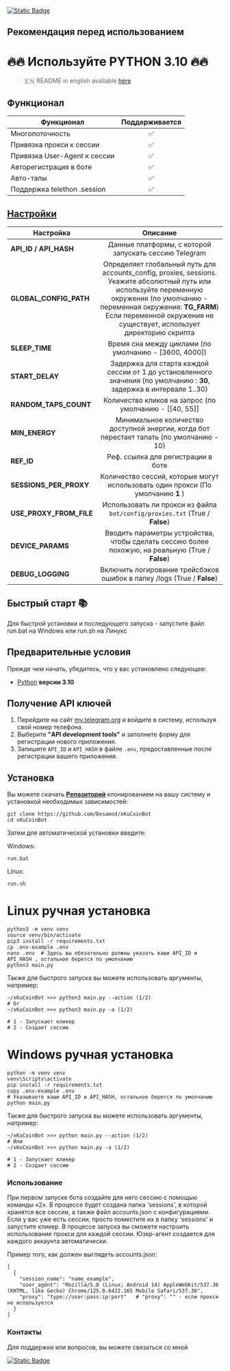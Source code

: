 [![Static Badge](https://img.shields.io/badge/Telegram-Bot%20Link-Link?style=for-the-badge&logo=Telegram&logoColor=white&logoSize=auto&color=blue)](https://t.me/xkucoinbot/kucoinminiapp?startapp=cm91dGU9JTJGdGFwLWdhbWUlM0ZpbnZpdGVyVXNlcklkJTNEMzQyOTUyMTE3JTI2cmNvZGUlM0RRQlNXUUZVVg==)

## Рекомендация перед использованием

# 🔥🔥 Используйте PYTHON 3.10 🔥🔥

> 🇪🇳 README in english available [here](README.md)

## Функционал  
| Функционал                   | Поддерживается |
|------------------------------|:--------------:|
| Многопоточность              |       ✅        |
| Привязка прокси к сессии     |       ✅        |
| Привязка User-Agent к сессии |       ✅        |
| Авторегистрация в боте       |       ✅        |
| Авто-тапы                    |       ✅        |
| Поддержка telethon .session  |       ✅        |



## [Настройки](https://github.com/Desamod/xKuCoinBot/blob/master/.env-example/)
| Настройка               |                                                                                                                              Описание                                                                                                                               |
|-------------------------|:-------------------------------------------------------------------------------------------------------------------------------------------------------------------------------------------------------------------------------------------------------------------:|
| **API_ID / API_HASH**   |                                                                                                        Данные платформы, с которой запускать сессию Telegram                                                                                                        | 
| **GLOBAL_CONFIG_PATH**  | Определяет глобальный путь для accounts_config, proxies, sessions. <br/>Укажите абсолютный путь или используйте переменную окружения (по умолчанию - переменная окружения: **TG_FARM**)<br/> Если переменной окружения не существует, использует директорию скрипта |
| **SLEEP_TIME**          |                                                                                                        Время сна между циклами (по умолчанию - [3600, 4000])                                                                                                        |
| **START_DELAY**         |                                                                        Задержка для старта каждой сессии от 1 до установленного значения (по умолчанию : **30**, задержка в интервале 1..30)                                                                        |
| **RANDOM_TAPS_COUNT**   |                                                                                                       Количество кликов на запрос (по умолчанию - [[40, 55]]                                                                                                        |
| **MIN_ENERGY**          |                                                                                      Минимальное количество доступной энергии, когда бот перестает тапать (по умолчанию - 10)                                                                                       |
| **REF_ID**              |                                                                                                                 Реф. ссылка для регистрации в боте                                                                                                                  |
| **SESSIONS_PER_PROXY**  |                                                                                           Количество сессий, которые могут использовать один прокси (По умолчанию **1** )                                                                                           |
| **USE_PROXY_FROM_FILE** |                                                                                             Использовать ли прокси из файла `bot/config/proxies.txt` (True / **False**)                                                                                             |
| **DEVICE_PARAMS**       |                                                                                  Вводить параметры устройства, чтобы сделать сессию более похожую, на реальную  (True / **False**)                                                                                  |
| **DEBUG_LOGGING**       |                                                                                               Включить логирование трейсбэков ошибок в папку /logs (True / **False**)                                                                                               |

## Быстрый старт 📚

Для быстрой установки и последующего запуска - запустите файл run.bat на Windows или run.sh на Линукс

## Предварительные условия
Прежде чем начать, убедитесь, что у вас установлено следующее:
- [Python](https://www.python.org/downloads/) **версии 3.10**

## Получение API ключей
1. Перейдите на сайт [my.telegram.org](https://my.telegram.org) и войдите в систему, используя свой номер телефона.
2. Выберите **"API development tools"** и заполните форму для регистрации нового приложения.
3. Запишите `API_ID` и `API_HASH` в файле `.env`, предоставленные после регистрации вашего приложения.

## Установка
Вы можете скачать [**Репозиторий**](https://github.com/Desamod/xKuCoinBot) клонированием на вашу систему и установкой необходимых зависимостей:
```shell
git clone https://github.com/Desamod/xKuCoinBot
cd xKuCoinBot
```

Затем для автоматической установки введите:

Windows:
```shell
run.bat
```

Linux:
```shell
run.sh
```

# Linux ручная установка
```shell
python3 -m venv venv
source venv/bin/activate
pip3 install -r requirements.txt
cp .env-example .env
nano .env  # Здесь вы обязательно должны указать ваши API_ID и API_HASH , остальное берется по умолчанию
python3 main.py
```

Также для быстрого запуска вы можете использовать аргументы, например:
```shell
~/xKuCoinBot >>> python3 main.py --action (1/2)
# Or
~/xKuCoinBot >>> python3 main.py -a (1/2)

# 1 - Запускает кликер
# 2 - Создает сессию
```

# Windows ручная установка
```shell
python -m venv venv
venv\Scripts\activate
pip install -r requirements.txt
copy .env-example .env
# Указываете ваши API_ID и API_HASH, остальное берется по умолчанию
python main.py
```

Также для быстрого запуска вы можете использовать аргументы, например:
```shell
~/xKuCoinBot >>> python main.py --action (1/2)
# Или
~/xKuCoinBot >>> python main.py -a (1/2)

# 1 - Запускает кликер
# 2 - Создает сессию
```
### Использование
При первом запуске бота создайте для него сессию с помощью команды «2». В процессе будет создана папка 'sessions', в которой хранятся все сессии, а также файл accounts.json с конфигурациями.
Если у вас уже есть сессии, просто поместите их в папку 'sessions' и запустите кликер. В процессе запуска вы сможете настроить использование прокси для каждой сессии.
Юзер-агент создается для каждого аккаунта автоматически.

Пример того, как должен выглядеть accounts.json:
```shell
[
  {
    "session_name": "name_example",
    "user_agent": "Mozilla/5.0 (Linux; Android 14) AppleWebKit/537.36 (KHTML, like Gecko) Chrome/125.0.6422.165 Mobile Safari/537.36",
    "proxy": "type://user:pass:ip:port"   # "proxy": "" - если прокси не используется
  }
]
```

### Контакты

Для поддержки или вопросов, вы можете связаться со мной

[![Static Badge](https://img.shields.io/badge/Telegram-Channel-Link?style=for-the-badge&logo=Telegram&logoColor=white&logoSize=auto&color=blue)](https://t.me/desforge_crypto)

